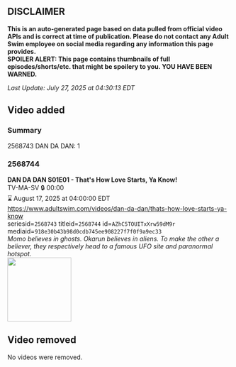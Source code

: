 ## DISCLAIMER
**This is an auto-generated page based on data pulled from official video APIs and is correct at time of publication. Please do not contact any Adult Swim employee on social media regarding any information this page provides.**  
**SPOILER ALERT: This page contains thumbnails of full episodes/shorts/etc. that might be spoilery to you. YOU HAVE BEEN WARNED.**  

_Last Update: July 27, 2025 at 04:30:13 EDT_
## Video added
### Summary
2568743 DAN DA DAN: 1  
### 2568744
**DAN DA DAN S01E01 - That's How Love Starts, Ya Know!**  
TV-MA-SV 🔒 00:00  
⌛ August 17, 2025 at 04:00:00 EDT  
https://www.adultswim.com/videos/dan-da-dan/thats-how-love-starts-ya-know  
seriesid=`2568743` titleid=`2568744` id=`AZhC5TOUITxXrw59dM9r` mediaid=`918e30b43b98d0cdb745ee908227f7f0f9a9ec33`  
_Momo believes in ghosts. Okarun believes in aliens. To make the other a believer, they respectively head to a famous UFO site and paranormal hotspot._  
<a href="https://media.cdn.adultswim.com/uploads/20250725/thumbnails/2_257251442472-Ep01_Still_0014.png"><img src="https://media.cdn.adultswim.com/uploads/20250725/thumbnails/2_257251442472-Ep01_Still_0014.png" height="144px" /></a>
## Video removed
No videos were removed.  
